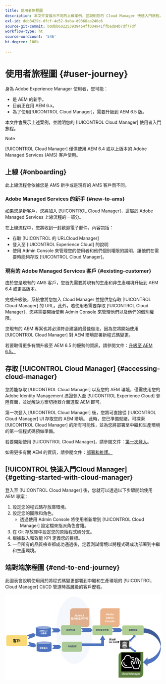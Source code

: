 ```yaml
---
title: 使用者旅程圖
description: 本文件會展示不同的上線案例，並說明您的 Cloud Manager 快速入門旅程。
exl-id: deb3429c-dfcf-4e52-9aba-d9368aa240e6
source-git-commit: b0dbb602253939464ff034941ffbad84b7df77df
workflow-type: ht
source-wordcount: '546'
ht-degree: 100%

---
```



# 使用者旅程圖 {#user-journey}

身為 Adobe Experience Manager 使用者，您可能：

* 是 AEM 的新手。
* 目前正在用 AEM 6.x。
* 為了使用[!UICONTROL Cloud Manager]，需要升級到 AEM 6.5 版。

本文件會展示上述案例，並說明您的 [!UICONTROL Cloud Manager] 使用者入門旅程。

>[!NOTE]
>
>[!UICONTROL Cloud Manager] 僅供使用 AEM 6.4 或以上版本的 Adobe Managed Services (AMS) 客戶使用。

## 上線 {#onboarding}

此上線流程會依據您是 AMS 新手或是現有的 AMS 客戶而不同。

### Adobe Managed Services 的新手 {#new-to-ams}

如果您是新客戶，您將加入 [!UICONTROL Cloud Manager]，這屬於 Adobe Managed Services 上線流程的一部分。

在上線流程中，您將收到一封歡迎電子郵件，內容包括：

* 存取 [!UICONTROL  的 URLCloud Manager]
* 登入至 [!UICONTROL Experience Cloud] 的說明
* 使用 Admin Console 來管理您的使用者和他們個別權限的說明，讓他們在需要時能夠存取 [!UICONTROL Cloud Manager]。

### 現有的 Adobe Managed Services 客戶 {#existing-customer}

由於您是現有的 AMS 客戶，您首先需要將現有的生產和非生產環境升級到 AEM 6.4 或更高版本。

完成升級後，系統會將您加入 Cloud Manager 並提供您存取 [!UICONTROL Cloud Manager] 的 URL。此外，若使用者需要存取 [!UICONTROL Cloud Manager]，您將需要開始使用 Admin Console 來管理他們以及他們的個別權限。

您現有的 AEM 專案也將必須符合建議的最佳做法，因為您將開始使用 [!UICONTROL Cloud Manager] 對 AEM 環境部署新程式碼變更。

若要取得更多有關升級至 AEM 6.5 的優勢的資訊，請參閱文件：[升級至 AEM 6.5。](https://experienceleague.adobe.com/docs/experience-manager-65/deploying/upgrading/upgrade.html)

## 存取 [!UICONTROL Cloud Manager] {#accessing-cloud-manager}

您將能存取 [!UICONTROL Cloud Manager] 以及您的 AEM 環境，僅需使用您的 Adobe Identity Management 憑證登入至 [!UICONTROL Experience Cloud] 登陸頁面，並從解決方案切換器介面選取 AEM 即可。

第一次登入 [!UICONTROL Cloud Manager] 後，您將可直接從 [!UICONTROL Cloud Manager] UI 存取您的 AEM 環境。 此時，您已準備就緒，可探索 [!UICONTROL Cloud Manager] 的所有可能性，並為您將部署至中繼和生產環境的第一個程式碼預做準備。

若要開始使用 [!UICONTROL Cloud Manager]，請參閱文件：[第一次登入](/help/getting-started/first-time-login.md)。

如需更多有關 AEM 的資訊，請參閱文件：[部署和維護。](https://experienceleague.adobe.com/docs/experience-manager-65/deploying/deploying/deploy.html)

## [!UICONTROL  快速入門Cloud Manager] {#getting-started-with-cloud-manager}

登入至 [!UICONTROL Cloud Manager] 後，您就可以透過以下步驟開始使用 AEM 專案：

1. 設定您的程式碼存放庫環境。
1. 設定您的團隊和角色。
   * 透過使用 Admin Console 將使用者新增到 [!UICONTROL Cloud Manager] 設定檔來指派角色會籍。
1. 在 Git 存放庫中設定您的原始程式碼分支。
1. 根據載入和效能 KPI 定義您的目標。
1. 一旦所有的品質檢查都成功通過後，定義測試情境以將程式碼成功部署到中繼和生產環境。

## 端對端旅程圖 {#end-to-end-journey}

此圖表會說明使用用於將程式碼變更部署到中繼和生產環境的 [!UICONTROL Cloud Manager] CI/CD 管道時高層級的客戶歷程。

![端對端旅程圖](/help/assets/screen_shot_2018-05-15at124004pm.png)
